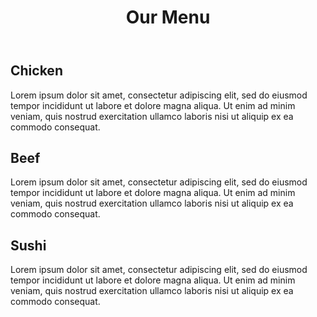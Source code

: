<!doctype html>
<html lang="en">
  <head>
    <meta charset="utf-8">
    <meta name="viewport" content="width=device-width, initial-scale=1">
    <title>Assignment solution for Module 2</title>
    <link rel="stylesheet" href="css/style.css">
    </head>

<body>
<header>
    <h1>Our Menu</h1>
</header>

<!-- 
A] Three are 3 containers i have created
1. the row class: with width 100%
2. the col class : for media queries...the responsive layout container for resizing as per the screen size [no padding margins here only percents] 
3. the contr class : here the section container (gray background) is placed and all the padding/margins are made to make them look apart
	this is the class that contains the <p> and the heading <h2>
B] Negative margins and relative postioning used for h2-->

<div class="row">
  <div class="col-lg-4 col-md-6 col-sm-11">
  <div class="contnr">
  <h2 class='chicken'>Chicken</h2>
  <p>Lorem ipsum dolor sit amet, consectetur adipiscing elit, sed do eiusmod tempor incididunt ut labore et dolore magna aliqua. Ut enim ad minim veniam, quis nostrud exercitation ullamco laboris nisi ut aliquip ex ea commodo consequat.</p>
  </div>
  </div>

  <div class="col-lg-4 col-md-6 col-sm-11">
  <div class="contnr">
  <h2 class = "beef">Beef</h2>
  <p>Lorem ipsum dolor sit amet, consectetur adipiscing elit, sed do eiusmod tempor incididunt ut labore et dolore magna aliqua. Ut enim ad minim veniam, quis nostrud exercitation ullamco laboris nisi ut aliquip ex ea commodo consequat.</p>
  </div>
  </div>

  <div class="col-lg-4 col-md-12 col-sm-11">
  <div class="contnr">
  <h2 class="sushi">Sushi</h2>
  <p>Lorem ipsum dolor sit amet, consectetur adipiscing elit, sed do eiusmod tempor incididunt ut labore et dolore magna aliqua. Ut enim ad minim veniam, quis nostrud exercitation ullamco laboris nisi ut aliquip ex ea commodo consequat.</p>
  </div>
  </div>
</div>
</body>
